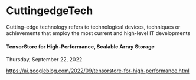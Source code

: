 # CuttingedgeTech
Cutting-edge technology refers to technological devices, techniques or achievements that employ the most current and high-level IT developments

#### TensorStore for High-Performance, Scalable Array Storage
Thursday, September 22, 2022

https://ai.googleblog.com/2022/09/tensorstore-for-high-performance.html



